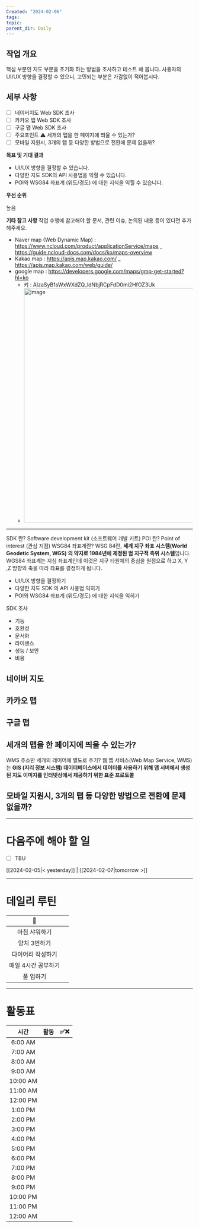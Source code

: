```yaml
---
Created: "2024-02-06"
tags: 
topic: 
parent_dir: Daily
---
```


## 작업 개요
<!-- 작업에 대한 간략한 개요를 설명해주세요. 이 작업이 왜 필요한지와 기대하는 결과를 포함해주세요. -->

핵심 부분인 지도 부분을 초기화 하는 방법을 조사하고 테스트 해 봅니다.
사용자의 UI/UX 방향을 결정할 수 있으니, 고민되는 부분은 가감없이 적어봅시다.

## 세부 사항
<!-- 세부적으로 수행해야 할 작업 목록을 나열해주세요. -->
- [ ] 네이버지도 Web SDK 조사
- [ ] 카카오 맵 Web SDK 조사
- [ ] 구글 맵 Web SDK 조사
- [ ] 주요포인트 ⚠️ 세개의 맵을 한 페이지에 띄울 수 있는가?
- [ ] 모바일 지원시, 3개의 탭 등 다양한 방법으로 전환에 문제 없을까?

**목표 및 기대 결과**
<!-- 이 작업을 통해 달성하고자 하는 구체적인 목표와 기대 결과를 기술해주세요. -->

- UI/UX 방향을 결정할 수 있습니다.
- 다양한 지도 SDK의 API 사용법을 익힐 수 있습니다.
- POI와 WSG84 좌표계 (위도/경도) 에 대한 지식을 익힐 수 있습니다.

**우선 순위**
<!-- 이 작업의 우선 순위를 설정해주세요 (낮음, 중간, 높음). -->
높음

**기타 참고 사항**
작업 수행에 참고해야 할 문서, 관련 이슈, 논의된 내용 등이 있다면 추가해주세요.

- Naver map (Web Dynamic Map) : https://www.ncloud.com/product/applicationService/maps _ https://guide.ncloud-docs.com/docs/ko/maps-overview
- Kakao map : https://apis.map.kakao.com/ _ https://apis.map.kakao.com/web/guide/
- google map : https://developers.google.com/maps/gmp-get-started?hl=ko
  - 키 : AIzaSyB1sWxWXdZQ_ldNbjRCpFdD0mi2HfOZ3Uk
  - <img width="631" alt="image" src="https://github.com/happy-tool/neokorea-map/assets/158453908/987883ca-9e2e-4232-9fbd-6fe0a5b0e336">

-----
SDK 란? Software development kit (소프트웨어 개발 키트)
POI 란? Point of interest (관심 지점)
WSG84 좌표계란? WSG 84란, **세계 지구 좌표 시스템(World Geodetic System, WGS) 의 약자로 1984년에 제정된 범 지구적 측위 시스템**입니다. WGS84 좌표계는 지심 좌표계인데 이것은 지구 타원체의 중심을 원점으로 하고 X, Y ,Z 방향의 축을 따라 좌표를 결정하게 됩니다.

- UI/UX 방향을 결정하기
- 다양한 지도 SDK 의 API 사용법 익히기
- POI와 WSG84 좌표계 (위도/경도) 에 대한 지식을 익히기

SDK 조사
- 기능
- 호환성
- 문서화
- 라이센스
- 성능 / 보안
- 비용

## 네이버 지도
## 카카오 맵
## 구글 맵
## 세개의 맵을 한 페이지에 띄울 수 있는가?

WMS 주소만 세개의 레이어에 별도로 주기?
웹 맵 서비스(Web Map Service, WMS)는 **GIS (지리 정보 시스템) 데이터베이스에서 데이터를 사용하기 위해 맵 서버에서 생성된 지도 이미지를 인터넷상에서 제공하기 위한 표준 프로토콜**
## 모바일 지원시, 3개의 탭 등 다양한 방법으로 전환에 문제 없을까?













----
# 다음주에 해야 할 일
- [ ] TBU 
  
[[2024-02-05|< yesterday]] | [[2024-02-07|tomorrow >]]  
  
---  
# 데일리 루틴
|         🐣          |     |
|:-------------------:|:---:|
|    아침 샤워하기    |     |
|    양치 3번하기     |     |
|  다이어리 작성하기  |     |
| 매일 4시간 공부하기 |     |
|      풀 업하기      |     |

----
# 활동표
|   시간   | 활동 | ✅❌ |
|:--------:|:----:| ---- |
| 6:00 AM  |      |      |
| 7:00 AM  |      |      |
| 8:00 AM  |      |      |
| 9:00 AM  |      |      |
| 10:00 AM |      |      |
| 11:00 AM |      |      |
| 12:00 PM |      |      |
| 1:00 PM  |      |      |
| 2:00 PM  |      |      |
| 3:00 PM  |      |      |
| 4:00 PM  |      |      |
| 5:00 PM  |      |      |
| 6:00 PM  |      |      |
| 7:00 PM  |      |      |
| 8:00 PM  |      |      |
| 9:00 PM  |      |      |
| 10:00 PM |      |      |
| 11:00 PM |      |      |
| 12:00 AM |      |      |

